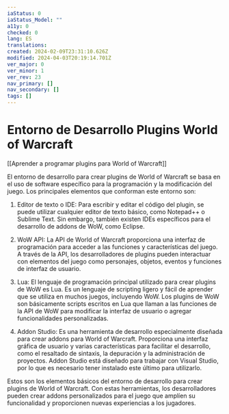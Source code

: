 ```yaml
---
iaStatus: 0
iaStatus_Model: ""
a11y: 0
checked: 0
lang: ES
translations: 
created: 2024-02-09T23:31:10.626Z
modified: 2024-04-03T20:19:14.701Z
ver_major: 0
ver_minor: 1
ver_rev: 23
nav_primary: []
nav_secondary: []
tags: []
---
```

# Entorno de Desarrollo Plugins World of Warcraft

[[Aprender a programar plugins para World of Warcraft]]

El entorno de desarrollo para crear plugins de World of Warcraft se basa en el uso de software específico para la programación y la modificación del juego. Los principales elementos que conforman este entorno son:

1. Editor de texto o IDE: Para escribir y editar el código del plugin, se puede utilizar cualquier editor de texto básico, como Notepad++ o Sublime Text. Sin embargo, también existen IDEs específicos para el desarrollo de addons de WoW, como Eclipse.

2. WoW API: La API de World of Warcraft proporciona una interfaz de programación para acceder a las funciones y características del juego. A través de la API, los desarrolladores de plugins pueden interactuar con elementos del juego como personajes, objetos, eventos y funciones de interfaz de usuario.

3. Lua: El lenguaje de programación principal utilizado para crear plugins de WoW es Lua. Es un lenguaje de scripting ligero y fácil de aprender que se utiliza en muchos juegos, incluyendo WoW. Los plugins de WoW son básicamente scripts escritos en Lua que llaman a las funciones de la API de WoW para modificar la interfaz de usuario o agregar funcionalidades personalizadas.

4. Addon Studio: Es una herramienta de desarrollo especialmente diseñada para crear addons para World of Warcraft. Proporciona una interfaz gráfica de usuario y varias características para facilitar el desarrollo, como el resaltado de sintaxis, la depuración y la administración de proyectos. Addon Studio está diseñado para trabajar con Visual Studio, por lo que es necesario tener instalado este último para utilizarlo.

Estos son los elementos básicos del entorno de desarrollo para crear plugins de World of Warcraft. Con estas herramientas, los desarrolladores pueden crear addons personalizados para el juego que amplíen su funcionalidad y proporcionen nuevas experiencias a los jugadores.
